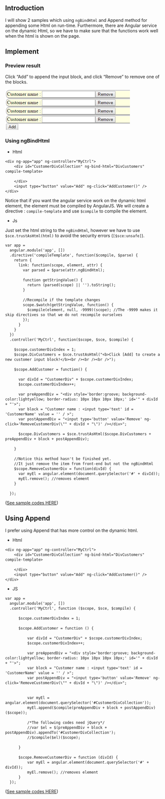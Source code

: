 ## Introduction
I will show 2 samples which using `ngBindHtml` and Append method for appending some Html on run-time.
Furthermore, there are Angular service on the dynamic Html, so we have to make sure that the functions work well when the html is shown on the page.


## Implement


### Preview result

Click “Add” to append the input block, and click “Remove” to remove one of the blocks.

![](assets/001.png)


### Using ngBindHtml

* Html

```
<div ng-app="app" ng-controller="MyCtrl">
    <div id="CustomerDivCollection" ng-bind-html="DivCustomers" compile-template>

    </div>
    <input type="button" value="Add" ng-click="AddCustomer()" />
</div>
```

Notice that if you want the angular service work on the dynamic html element, the element must be compiled by AngularJS. 
We will create a directive : `compile-template` and use `$compile` to compile the element.


* Js

Just set the html string to the `ngBindHtml`, however we have to use `$sce.trustAsHtml(html)`
to avoid the security errors (`[$sce:unsafe]`).

```
var app =
  angular.module('app', [])
  .directive('compileTemplate', function($compile, $parse) {
    return {
      link: function(scope, element, attr) {
        var parsed = $parse(attr.ngBindHtml);

        function getStringValue() {
          return (parsed(scope) || '').toString();
        }

        //Recompile if the template changes
        scope.$watch(getStringValue, function() {
          $compile(element, null, -9999)(scope); //The -9999 makes it skip directives so that we do not recompile ourselves
        });
      }
    }
  })
  .controller('MyCtrl', function($scope, $sce, $compile) {

    $scope.customerDivIndex = 1;
    $scope.DivCustomers = $sce.trustAsHtml("<b>Click [Add] to create a new customer input block!</b><br /><br /><br />");

    $scope.AddCustomer = function() {

      var divId = "CustomerDiv" + $scope.customerDivIndex;
      $scope.customerDivIndex++;

      var preAppendDiv = "<div style='border:groove; background-color:lightyellow; border-radius: 10px 10px 10px 10px;' id='" + divId + "'>";
      var block = "Customer name : <input type='text' id = 'CustomerName' value = '' / >";
      var postAppendDiv = "<input type='button' value='Remove' ng-click='RemoveCustomerDiv(\"" + divId + "\")' /></div>";

      $scope.DivCustomers = $sce.trustAsHtml($scope.DivCustomers + preAppendDiv + block + postAppendDiv);

    }

    //Notice this method hasn't be finished yet.
    //It just remove the item from front-end but not the ngBindHtml
    $scope.RemoveCustomerDiv = function(divId) {
      var myEl = angular.element(document.querySelector('#' + divId));
      myEl.remove(); //removes element
    }

  });
```

([See sample codes HERE](http://codepen.io/KarateJB/pen/NxdZbJ))


## Using Append

I prefer using Append that has more control on the dynamic html.

* Html

```
<div ng-app="app" ng-controller="MyCtrl">
    <div id="CustomerDivCollection" ng-bind-html="DivCustomers" compile-template>

    </div>
    <input type="button" value="Add" ng-click="AddCustomer()" />
</div>
```

* JS

```
var app =
  angular.module('app', [])
  .controller('MyCtrl', function ($scope, $sce, $compile) {

      $scope.customerDivIndex = 1;

      $scope.AddCustomer = function () {

          var divId = "CustomerDiv" + $scope.customerDivIndex;
          $scope.customerDivIndex++;

          var preAppendDiv = "<div style='border:groove; background-color:lightyellow; border-radius: 10px 10px 10px 10px;' id='" + divId + "'>";
          var block = "Customer name : <input type='text' id = 'CustomerName' value = '' / >";
          var postAppendDiv = "<input type='button' value='Remove' ng-click='RemoveCustomerDiv(\"" + divId + "\")' /></div>";


          var myEl = angular.element(document.querySelector('#CustomerDivCollection'));
          myEl.append($compile(preAppendDiv + block + postAppendDiv)($scope));

          /*The following codes need jQuery*/
          //var $el = $(preAppendDiv + block + postAppendDiv).appendTo('#CustomerDivCollection');
          //$compile($el)($scope);

      }

      $scope.RemoveCustomerDiv = function (divId) {
          var myEl = angular.element(document.querySelector('#' + divId));
          myEl.remove(); //removes element
      }
  });
```
  
 ([See sample codes HERE](http://codepen.io/KarateJB/pen/dGNBRZ))



